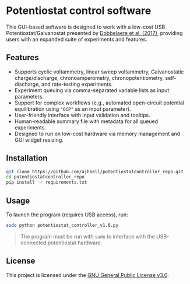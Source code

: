 # Potentiostat control software

This GUI-based software is designed to work with a low-cost USB Potentiostat/Galvanostat presented by [Dobbelaere et al. (2017)](https://doi.org/10.1016/j.ohx.2017.08.001), providing users with an expanded suite of experiments and features.

## Features

- Supports cyclic voltammetry, linear sweep voltammetry, Galvanostatic charge/discharge, chronoamperometry, chronopotentiometry, self-discharge, and rate-testing experiments.
- Experiment queuing via comma-separated variable lists as input parameters.
- Support for complex workflows (e.g., automated open-circuit potential equilibration using `"OCP"` as an input parameter).
- User-friendly interface with input validation and tooltips.
- Human-readable summary file with metadata for all queued experiments.
- Designed to run on low-cost hardware via memory management and GUI widget resizing.

## Installation

```bash
git clone https://github.com/ajhbell/potentiostatcontroller_repo.git
cd potentiostatcontroller_repo
pip install -r requirements.txt
```

## Usage

To launch the program (requires USB access), run:

```bash
sudo python potentiostat_controller_v1.0.py
```

> The program must be run with `sudo` to interface with the USB-connected potentiostat hardware.

## License

This project is licensed under the [GNU General Public License v3.0](LICENSE).
